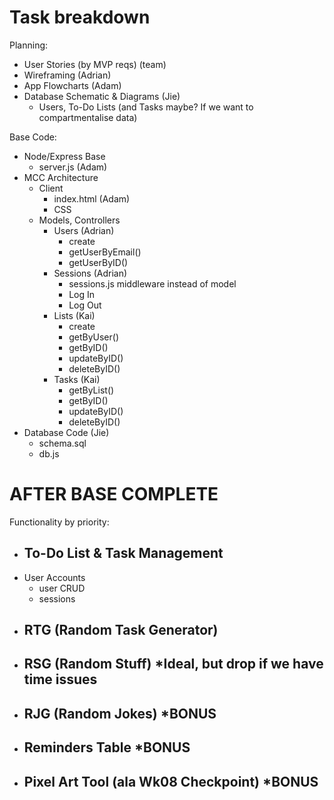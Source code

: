 # Task breakdown
Planning:
 - User Stories (by MVP reqs) (team)
 - Wireframing (Adrian)
 - App Flowcharts (Adam)
 - Database Schematic & Diagrams (Jie)
   - Users, To-Do Lists (and Tasks maybe? If we want to compartmentalise data)

Base Code:
 - Node/Express Base
   - server.js (Adam)
 - MCC Architecture
   - Client
     - index.html (Adam)
     - CSS
   - Models, Controllers
     - Users (Adrian)
       - create
       - getUserByEmail()
       - getUserByID()
     - Sessions (Adrian)
       - sessions.js middleware instead of model
       - Log In
       - Log Out
     - Lists (Kai)
       - create
       - getByUser()
       - getByID()
       - updateByID()
       - deleteByID()
     - Tasks (Kai)
       - getByList()
       - getByID()
       - updateByID()
       - deleteByID()
 - Database Code (Jie)
   - schema.sql
   - db.js

# AFTER BASE COMPLETE
Functionality by priority:
 - To-Do List & Task Management
   - 
 - User Accounts
   - user CRUD
   - sessions
 - RTG (Random Task Generator)
   - 
 - RSG (Random Stuff) *Ideal, but drop if we have time issues
   - 
 - RJG (Random Jokes) *BONUS
   - 
 - Reminders Table *BONUS
   - 
 - Pixel Art Tool (ala Wk08 Checkpoint) *BONUS
   - 
